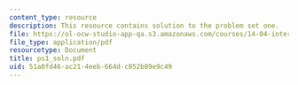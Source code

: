 ```yaml
---
content_type: resource
description: This resource contains solution to the problem set one.
file: https://ol-ocw-studio-app-qa.s3.amazonaws.com/courses/14-04-intermediate-microeconomic-theory-fall-2006/51a0fd46ac214eeb664dc052b89e9c49_ps1_soln.pdf
file_type: application/pdf
resourcetype: Document
title: ps1_soln.pdf
uid: 51a0fd46-ac21-4eeb-664d-c052b89e9c49
---
```

